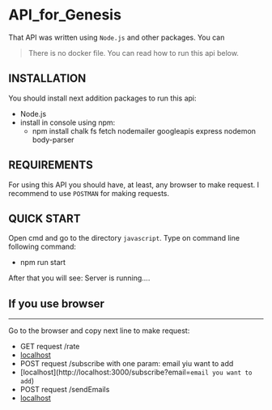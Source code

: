 # API_for_Genesis
That API was written using `Node.js` and other packages. You can 

>There is no docker file. You can read how to run this api below.

INSTALLATION
------------

You should install next addition packages to run this api:
* Node.js
* install in console using npm: 
  * npm install chalk fs fetch nodemailer googleapis express nodemon body-parser

REQUIREMENTS
------------

For using this API you should have, at least, any browser to make request. I recommend to use `POSTMAN` for making requests.

QUICK START
-----------

Open cmd and go to the directory `javascript`. Type on command line following command:
* npm run start

After that you will see: Server is running....

If you use browser
-----------
-----------
Go to the browser and copy next line to make request:
* GET request /rate
 * [localhost](http://localhost:3000/rate)
* POST request /subscribe with one param: email yiu want to add
 * [localhost](http://localhost:3000/subscribe?email=`email you want to add`)
* POST request /sendEmails 
 * [localhost](http://localhost:3000/sendEmails)
